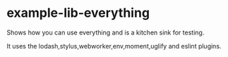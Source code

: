 example-lib-everything
===
Shows how you can use everything and is a kitchen sink for testing.

It uses the lodash,stylus,webworker,env,moment,uglify and eslint plugins.

